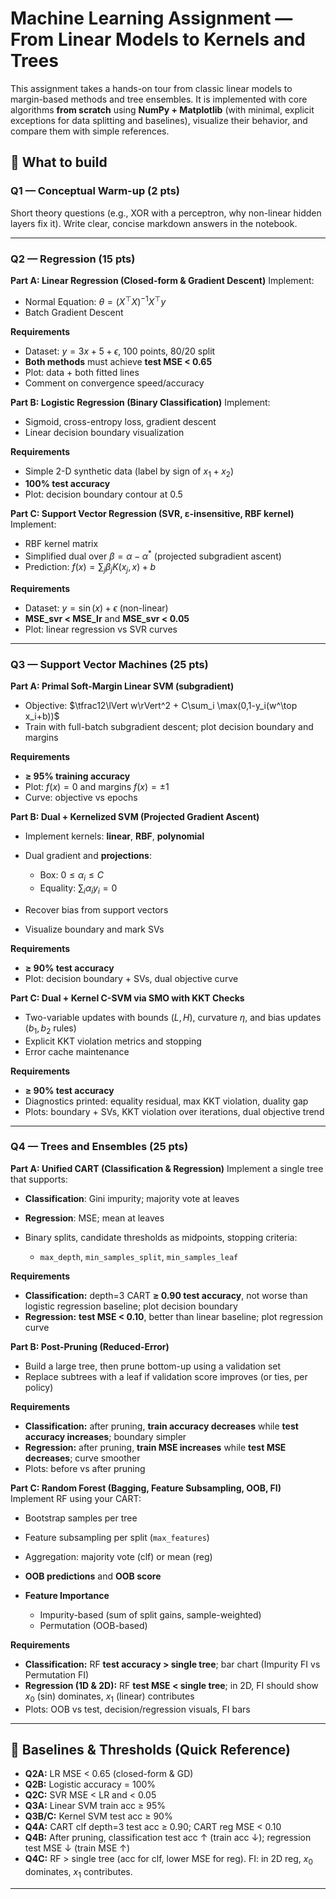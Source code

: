 # Machine Learning Assignment — From Linear Models to Kernels and Trees

This assignment takes a hands-on tour from classic linear models to margin-based methods and tree ensembles. It is implemented with core algorithms **from scratch** using **NumPy + Matplotlib** (with minimal, explicit exceptions for data splitting and baselines), visualize their behavior, and compare them with simple references.

## 🧭 What to build

### Q1 — Conceptual Warm-up (2 pts)

Short theory questions (e.g., XOR with a perceptron, why non-linear hidden layers fix it).
Write clear, concise markdown answers in the notebook.

---

### Q2 — Regression (15 pts)

**Part A: Linear Regression (Closed-form & Gradient Descent)**
Implement:

* Normal Equation: $\theta = (X^\top X)^{-1}X^\top y$
* Batch Gradient Descent

**Requirements**

* Dataset: $y=3x+5+\epsilon$, 100 points, 80/20 split
* **Both methods** must achieve **test MSE < 0.65**
* Plot: data + both fitted lines
* Comment on convergence speed/accuracy

**Part B: Logistic Regression (Binary Classification)**
Implement:

* Sigmoid, cross-entropy loss, gradient descent
* Linear decision boundary visualization

**Requirements**

* Simple 2-D synthetic data (label by sign of $x_1 + x_2$)
* **100% test accuracy**
* Plot: decision boundary contour at 0.5

**Part C: Support Vector Regression (SVR, ε-insensitive, RBF kernel)**
Implement:

* RBF kernel matrix
* Simplified dual over $\beta=\alpha-\alpha^*$ (projected subgradient ascent)
* Prediction: $f(x) = \sum_j \beta_j K(x_j,x) + b$

**Requirements**

* Dataset: $y=\sin(x)+\epsilon$ (non-linear)
* **MSE_svr < MSE_lr** and **MSE_svr < 0.05**
* Plot: linear regression vs SVR curves

---

### Q3 — Support Vector Machines (25 pts)

**Part A: Primal Soft-Margin Linear SVM (subgradient)**

* Objective: $\tfrac12\lVert w\rVert^2 + C\sum_i \max(0,1-y_i(w^\top x_i+b))$
* Train with full-batch subgradient descent; plot decision boundary and margins

**Requirements**

* **≥ 95% training accuracy**
* Plot: $f(x)=0$ and margins $f(x)=\pm 1$
* Curve: objective vs epochs

**Part B: Dual + Kernelized SVM (Projected Gradient Ascent)**

* Implement kernels: **linear**, **RBF**, **polynomial**
* Dual gradient and **projections**:

  * Box: $0\le \alpha_i\le C$
  * Equality: $\sum_i \alpha_i y_i = 0$
* Recover bias from support vectors
* Visualize boundary and mark SVs

**Requirements**

* **≥ 90% test accuracy**
* Plot: decision boundary + SVs, dual objective curve

**Part C: Dual + Kernel C-SVM via SMO with KKT Checks**

* Two-variable updates with bounds $(L,H)$, curvature $\eta$, and bias updates ($b_1, b_2$ rules)
* Explicit KKT violation metrics and stopping
* Error cache maintenance

**Requirements**

* **≥ 90% test accuracy**
* Diagnostics printed: equality residual, max KKT violation, duality gap
* Plots: boundary + SVs, KKT violation over iterations, dual objective trend

---

### Q4 — Trees and Ensembles (25 pts)

**Part A: Unified CART (Classification & Regression)**
Implement a single tree that supports:

* **Classification**: Gini impurity; majority vote at leaves
* **Regression**: MSE; mean at leaves
* Binary splits, candidate thresholds as midpoints, stopping criteria:

  * `max_depth`, `min_samples_split`, `min_samples_leaf`

**Requirements**

* **Classification:** depth=3 CART **≥ 0.90 test accuracy**, not worse than logistic regression baseline; plot decision boundary
* **Regression:** **test MSE < 0.10**, better than linear baseline; plot regression curve

**Part B: Post-Pruning (Reduced-Error)**

* Build a large tree, then prune bottom-up using a validation set
* Replace subtrees with a leaf if validation score improves (or ties, per policy)

**Requirements**

* **Classification:** after pruning, **train accuracy decreases** while **test accuracy increases**; boundary simpler
* **Regression:** after pruning, **train MSE increases** while **test MSE decreases**; curve smoother
* Plots: before vs after pruning

**Part C: Random Forest (Bagging, Feature Subsampling, OOB, FI)**
Implement RF using your CART:

* Bootstrap samples per tree
* Feature subsampling per split (`max_features`)
* Aggregation: majority vote (clf) or mean (reg)
* **OOB predictions** and **OOB score**
* **Feature Importance**

  * Impurity-based (sum of split gains, sample-weighted)
  * Permutation (OOB-based)

**Requirements**

* **Classification:** RF **test accuracy > single tree**; bar chart (Impurity FI vs Permutation FI)
* **Regression (1D & 2D):** RF **test MSE < single tree**; in 2D, FI should show $x_0$ (sin) dominates, $x_1$ (linear) contributes
* Plots: OOB vs test, decision/regression visuals, FI bars

---


## 🧪 Baselines & Thresholds (Quick Reference)

* **Q2A:** LR MSE < 0.65 (closed-form & GD)
* **Q2B:** Logistic accuracy = 100%
* **Q2C:** SVR MSE < LR and < 0.05
* **Q3A:** Linear SVM train acc ≥ 95%
* **Q3B/C:** Kernel SVM test acc ≥ 90%
* **Q4A:** CART clf depth=3 test acc ≥ 0.90; CART reg MSE < 0.10
* **Q4B:** After pruning, classification test acc ↑ (train acc ↓); regression test MSE ↓ (train MSE ↑)
* **Q4C:** RF > single tree (acc for clf, lower MSE for reg). FI: in 2D reg, $x_0$ dominates, $x_1$ contributes.

---

